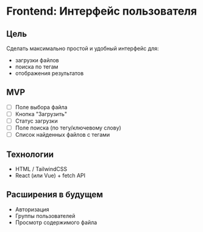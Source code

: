 #  Frontend: Интерфейс пользователя

## Цель

Сделать максимально простой и удобный интерфейс для:
- загрузки файлов
- поиска по тегам
- отображения результатов

## MVP

- [ ] Поле выбора файла
- [ ] Кнопка "Загрузить"
- [ ] Статус загрузки
- [ ] Поле поиска (по тегу/ключевому слову)
- [ ] Список найденных файлов с тегами

## Технологии

- HTML / TailwindCSS
- React (или Vue) + fetch API

## Расширения в будущем

- Авторизация
- Группы пользователей
- Просмотр содержимого файла
